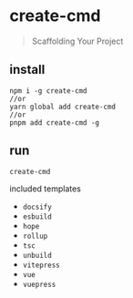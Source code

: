 # create-cmd

> Scaffolding Your  Project

## install

```shell
npm i -g create-cmd
//or 
yarn global add create-cmd
//or
pnpm add create-cmd -g
```

## run

```shell
create-cmd 
```

included templates

- `docsify`
- `esbuild`
- `hope`
- `rollup`
- `tsc`
- `unbuild`
- `vitepress`
- `vue`
- `vuepress`
